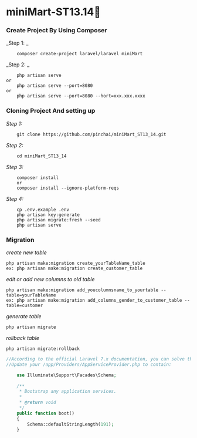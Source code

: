 # miniMart-ST13.14🚀

### Create Project By Using Composer

_Step 1: _

````
    composer create-project laravel/laravel miniMart
````

_Step 2: _

````
    php artisan serve
or
    php artisan serve --port=8080
or
    php artisan serve --port=8080 --hort=xxx.xxx.xxxx
````

### Cloning Project And setting up

_Step 1:_

````gitexclude
    git clone https://github.com/pinchai/miniMart_ST13_14.git
````

_Step 2:_

````
    cd miniMart_ST13_14
````

_Step 3:_

````
    composer install
    or 
    composer install --ignore-platform-reqs
````

_Step 4:_

````
    cp .env.example .env
    php artisan key:generate
    php artisan migrate:fresh --seed
    php artisan serve
````

### Migration

_create new table_

````
php artisan make:migration create_yourTableName_table
ex: php artisan make:migration create_customer_table
````

_edit or add new columns to old table_

````
php artisan make:migration add_youcolumnsname_to_yourtable --table=yourTableName
ex: php artisan make:migration add_columns_gender_to_customer_table --table=customer
````

_generate table_

````
php artisan migrate
````

_rollback table_

````
php artisan migrate:rollback
````

````php
//According to the official Laravel 7.x documentation, you can solve this quite easily.
//Update your /app/Providers/AppServiceProvider.php to contain:

    use Illuminate\Support\Facades\Schema;
    
    /**
     * Bootstrap any application services.
     *
     * @return void
     */
    public function boot()
    {
        Schema::defaultStringLength(191);
    }
````
